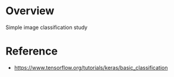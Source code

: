 # Overview
Simple image classification study

# Reference
* https://www.tensorflow.org/tutorials/keras/basic_classification
